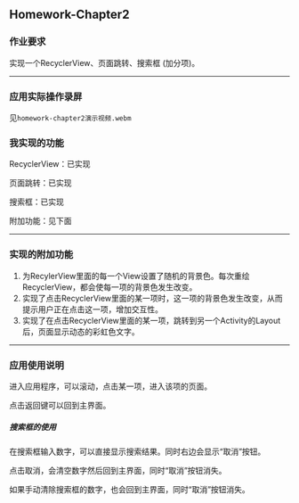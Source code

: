 ## Homework-Chapter2

### 作业要求

实现一个RecyclerView、页面跳转、搜索框 (加分项)。

***

### 应用实际操作录屏

见`homework-chapter2演示视频.webm`

### 我实现的功能

RecyclerView：已实现

页面跳转：已实现

搜索框：已实现

附加功能：见下面

***

### 实现的附加功能

1. 为RecylerView里面的每一个View设置了随机的背景色。每次重绘RecyclerView，都会使每一项的背景色发生改变。
2. 实现了点击RecyclerView里面的某一项时，这一项的背景色发生改变，从而提示用户正在点击这一项，增加交互性。
3. 实现了在点击RecyclerView里面的某一项，跳转到另一个Activity的Layout后，页面显示动态的彩虹色文字。

***

### 应用使用说明

进入应用程序，可以滚动，点击某一项，进入该项的页面。

点击返回键可以回到主界面。

##### 搜索框的使用

在搜索框输入数字，可以直接显示搜索结果。同时右边会显示“取消”按钮。

点击取消，会清空数字然后回到主界面，同时“取消”按钮消失。

如果手动清除搜索框的数字，也会回到主界面，同时“取消”按钮消失。